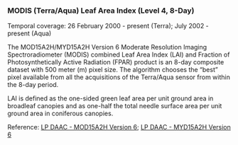 ### MODIS (Terra/Aqua) Leaf Area Index (Level 4, 8-Day)
Temporal coverage: 26 February 2000 - present (Terra); July 2002 - present (Aqua)

The MOD15A2H/MYD15A2H Version 6 Moderate Resolution Imaging Spectroradiometer (MODIS) combined Leaf Area Index (LAI) and Fraction of Photosynthetically Active Radiation (FPAR) product is an 8-day composite dataset with 500 meter (m) pixel size. The algorithm chooses the “best” pixel available from all the acquisitions of the Terra/Aqua sensor from within the 8-day period.

LAI is defined as the one-sided green leaf area per unit ground area in broadleaf canopies and as one-half the total needle surface area per unit ground area in coniferous canopies.

Reference: [LP DAAC - MOD15A2H Version 6](https://doi.org/10.5067/MODIS/MOD15A2H.006); [LP DAAC - MYD15A2H Version 6](https://doi.org/10.5067/MODIS/MYD15A2H.006)

